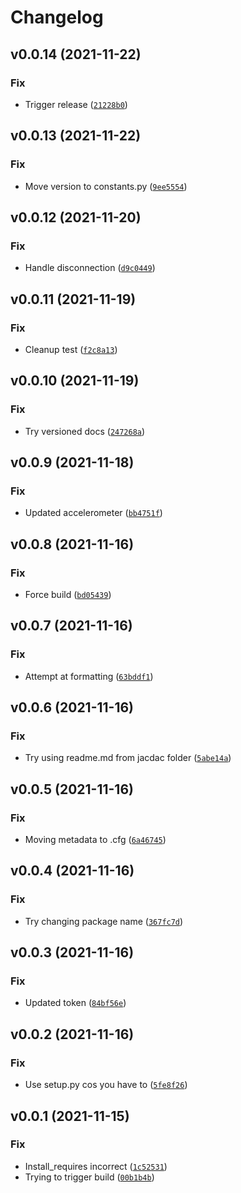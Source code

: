 # Changelog

<!--next-version-placeholder-->

## v0.0.14 (2021-11-22)
### Fix
* Trigger release ([`21228b0`](https://github.com/microsoft/jacdac-python/commit/21228b06b458c9f355643773cd0876e32ad80e3c))

## v0.0.13 (2021-11-22)
### Fix
* Move version to constants.py ([`9ee5554`](https://github.com/microsoft/jacdac-python/commit/9ee5554495e13f032ff0adfd5f5f1321c1e2e644))

## v0.0.12 (2021-11-20)
### Fix
* Handle disconnection ([`d9c0449`](https://github.com/microsoft/jacdac-python/commit/d9c04492d8c6515be0626d92fa3f8990f9505138))

## v0.0.11 (2021-11-19)
### Fix
* Cleanup test ([`f2c8a13`](https://github.com/microsoft/jacdac-python/commit/f2c8a1336fdae335aa08b5c85e29d684dc56117b))

## v0.0.10 (2021-11-19)
### Fix
* Try versioned docs ([`247268a`](https://github.com/microsoft/jacdac-python/commit/247268a9f618acfbcac0493b43935eaf87c2be2d))

## v0.0.9 (2021-11-18)
### Fix
* Updated accelerometer ([`bb4751f`](https://github.com/microsoft/jacdac-python/commit/bb4751f1f77b159f61f8535db377cadfefa998d2))

## v0.0.8 (2021-11-16)
### Fix
* Force build ([`bd05439`](https://github.com/microsoft/jacdac-python/commit/bd05439d6e4aa071d4dd71161bbd5a501937bfcf))

## v0.0.7 (2021-11-16)
### Fix
* Attempt at formatting ([`63bddf1`](https://github.com/microsoft/jacdac-python/commit/63bddf19d7b856a395e83c8ceb8b42d2c99d5ea8))

## v0.0.6 (2021-11-16)
### Fix
* Try using readme.md from jacdac folder ([`5abe14a`](https://github.com/microsoft/jacdac-python/commit/5abe14a49efc4cea2432e6b0e9ed190fc911440b))

## v0.0.5 (2021-11-16)
### Fix
* Moving metadata to .cfg ([`6a46745`](https://github.com/microsoft/jacdac-python/commit/6a46745ad2e6fe56ccdc6b2473492876d6b18a9f))

## v0.0.4 (2021-11-16)
### Fix
* Try changing package name ([`367fc7d`](https://github.com/microsoft/jacdac-python/commit/367fc7de923a0d9502326639d718facdbe0285a9))

## v0.0.3 (2021-11-16)
### Fix
* Updated token ([`84bf56e`](https://github.com/microsoft/jacdac-python/commit/84bf56ec43b2778cf08f18db034a662182b4b78a))

## v0.0.2 (2021-11-16)
### Fix
* Use setup.py cos you have to ([`5fe8f26`](https://github.com/microsoft/jacdac-python/commit/5fe8f266d828f1b8f16eac9dad0ba6f714fccf72))

## v0.0.1 (2021-11-15)
### Fix
* Install_requires incorrect ([`1c52531`](https://github.com/microsoft/jacdac-python/commit/1c52531ef30dae0b10f2f022b0919d3e98ea2111))
* Trying to trigger build ([`00b1b4b`](https://github.com/microsoft/jacdac-python/commit/00b1b4b416b526d2085a6284d4af01ae4a521bd2))
